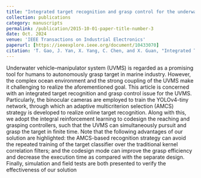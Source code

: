 ```yaml
---
title: "Integrated target recognition and grasp control for the underwater vehicle–manipulator system"
collection: publications
category: manuscripts
permalink: /publication/2015-10-01-paper-title-number-3
date: Oct. 2024
venue: 'IEEE Transactions on Industrial Electronics'
paperurl: [https://ieeexplore.ieee.org/document/10433070]
citation: 'T. Gao, J. Yan, X. Yang, C. Chen, and X. Guan, "Integrated Target Recognition and Grasp Control for the Underwater Vehicle–Manipulator System," *IEEE Transactions on Industrial Electronics*, vol. 71, no. 10, pp. 12732-12743, Oct. 2024.'
---
```


Underwater vehicle–manipulator system (UVMS) is regarded as a promising tool for humans to autonomously grasp target in marine industry. However, the complex ocean environment and the strong coupling of the UVMS make it challenging to realize the aforementioned goal. This article is concerned with an integrated target recognition and grasp control issue for the UVMS. Particularly, the binocular cameras are employed to train the YOLOv4-tiny network, through which an adaptive multicriterion selection (AMCS) strategy is developed to realize online target recognition. Along with this, we adopt the integral reinforcement learning to codesign the reaching and grasping controllers, such that the UVMS can simultaneously pursuit and grasp the target in finite time. Note that the following advantages of our solution are highlighted: the AMCS-based recognition strategy can avoid the repeated training of the target classifier over the traditional kernel correlation filters; and the codesign mode can improve the grasp efficiency and decrease the execution time as compared with the separate design. Finally, simulation and field tests are both presented to verify the effectiveness of our solution
